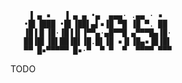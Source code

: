 
        ▐ ▄ ▪   ▐ ▄ ▄ •▄  ▄▄▄· .▄▄ · ▪
       •█▌▐███ •█▌▐██▌▄▌▪▐█ ▀█ ▐█ ▀. ██
       ▐█▐▐▌▐█·▐█▐▐▌▐▀▀▄·▄█▀▀█ ▄▀▀▀█▄▐█·
       ██▐█▌▐█▌██▐█▌▐█.█▌▐█ ▪▐▌▐█▄▪▐█▐█▌
       ▀▀ █▪▀▀▀▀▀ █▪·▀  ▀ ▀  ▀  ▀▀▀▀ ▀▀▀

TODO
